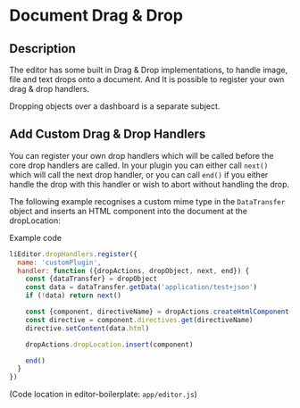 # Document Drag & Drop

## Description

The editor has some built in Drag & Drop implementations, to handle image, file and text drops onto a document. And It is possible to register your own drag & drop handlers.

Dropping objects over a dashboard is a separate subject.


## Add Custom Drag & Drop Handlers

You can register your own drop handlers which will be called before the core drop handlers
are called. In your plugin you can either call `next()` which will call the next drop handler, or you can call `end()` if you either handle the drop with this handler or wish to
abort without handling the drop.


The following example recognises a custom mime type in the `DataTransfer` object and inserts an HTML component into the document at the dropLocation:

Example code
```js
liEditor.dropHandlers.register({
  name: 'customPlugin',
  handler: function ({dropActions, dropObject, next, end}) {
    const {dataTransfer} = dropObject
    const data = dataTransfer.getData('application/test+json')
    if (!data) return next()

    const {component, directiveName} = dropActions.createHtmlComponent()
    const directive = component.directives.get(directiveName)
    directive.setContent(data.html)

    dropActions.dropLocation.insert(component)

    end()
  }
})
```
(Code location in editor-boilerplate: `app/editor.js`)
